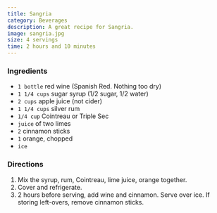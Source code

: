 ```yaml
---
title: Sangria
category: Beverages
description: A great recipe for Sangria.
image: sangria.jpg
size: 4 servings
time: 2 hours and 10 minutes
---
```


### Ingredients

* `1 bottle` red wine (Spanish Red. Nothing too dry)
* `1 1/4 cups` sugar syrup (1/2 sugar, 1/2 water)
* `2 cups` apple juice (not cider)
* `1 1/4 cups` silver rum
* `1/4 cup` Cointreau or Triple Sec
* `juice` of two limes
* `2` cinnamon sticks
* `1` orange, chopped
* `ice`

### Directions

1. Mix the syrup, rum, Cointreau, lime juice, orange together.
2. Cover and refrigerate.
3. 2 hours before serving, add wine and cinnamon. Serve over ice. If storing left-overs, remove cinnamon sticks.